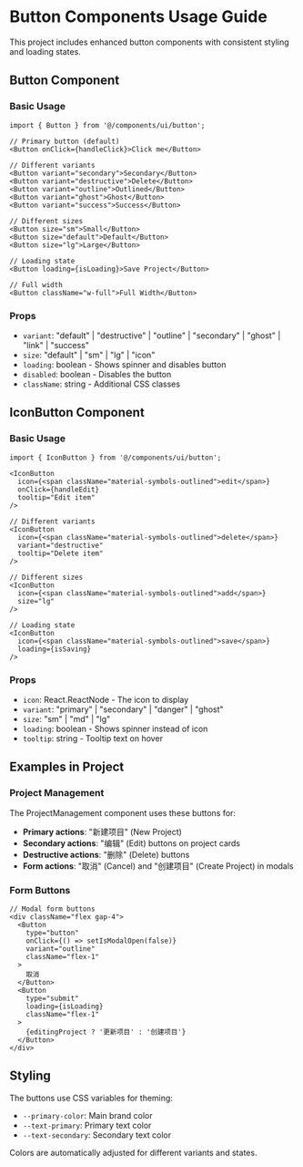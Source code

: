 # Button Components Usage Guide

This project includes enhanced button components with consistent styling and loading states.

## Button Component

### Basic Usage

```tsx
import { Button } from '@/components/ui/button';

// Primary button (default)
<Button onClick={handleClick}>Click me</Button>

// Different variants
<Button variant="secondary">Secondary</Button>
<Button variant="destructive">Delete</Button>
<Button variant="outline">Outlined</Button>
<Button variant="ghost">Ghost</Button>
<Button variant="success">Success</Button>

// Different sizes
<Button size="sm">Small</Button>
<Button size="default">Default</Button>
<Button size="lg">Large</Button>

// Loading state
<Button loading={isLoading}>Save Project</Button>

// Full width
<Button className="w-full">Full Width</Button>
```

### Props

- `variant`: "default" | "destructive" | "outline" | "secondary" | "ghost" | "link" | "success"
- `size`: "default" | "sm" | "lg" | "icon"
- `loading`: boolean - Shows spinner and disables button
- `disabled`: boolean - Disables the button
- `className`: string - Additional CSS classes

## IconButton Component

### Basic Usage

```tsx
import { IconButton } from '@/components/ui/button';

<IconButton 
  icon={<span className="material-symbols-outlined">edit</span>}
  onClick={handleEdit}
  tooltip="Edit item"
/>

// Different variants
<IconButton 
  icon={<span className="material-symbols-outlined">delete</span>}
  variant="destructive"
  tooltip="Delete item"
/>

// Different sizes
<IconButton 
  icon={<span className="material-symbols-outlined">add</span>}
  size="lg"
/>

// Loading state
<IconButton 
  icon={<span className="material-symbols-outlined">save</span>}
  loading={isSaving}
/>
```

### Props

- `icon`: React.ReactNode - The icon to display
- `variant`: "primary" | "secondary" | "danger" | "ghost"
- `size`: "sm" | "md" | "lg"
- `loading`: boolean - Shows spinner instead of icon
- `tooltip`: string - Tooltip text on hover

## Examples in Project

### Project Management

The ProjectManagement component uses these buttons for:

- **Primary actions**: "新建项目" (New Project)
- **Secondary actions**: "编辑" (Edit) buttons on project cards
- **Destructive actions**: "删除" (Delete) buttons
- **Form actions**: "取消" (Cancel) and "创建项目" (Create Project) in modals

### Form Buttons

```tsx
// Modal form buttons
<div className="flex gap-4">
  <Button
    type="button"
    onClick={() => setIsModalOpen(false)}
    variant="outline"
    className="flex-1"
  >
    取消
  </Button>
  <Button
    type="submit"
    loading={isLoading}
    className="flex-1"
  >
    {editingProject ? '更新项目' : '创建项目'}
  </Button>
</div>
```

## Styling

The buttons use CSS variables for theming:

- `--primary-color`: Main brand color
- `--text-primary`: Primary text color
- `--text-secondary`: Secondary text color

Colors are automatically adjusted for different variants and states.
